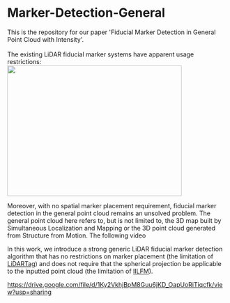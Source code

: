 # Marker-Detection-General
This is the repository for our paper 'Fiducial Marker Detection in General Point Cloud with Intensity'.<br>
<br>
The existing LiDAR fiducial marker systems have apparent usage restrictions: <br>
<img width="400" height="300" src="[https://user-images.githubusercontent.com/58899542/175343636-c84c2826-26ec-4504-93cb-eb4d79596945.png]"/> <br>




Moreover, with no spatial marker placement requirement, fiducial marker detection in the general point cloud remains an unsolved problem. The general point cloud here refers to, but is not limited to, the 3D map built by Simultaneous Localization and Mapping or the 3D point cloud generated from Structure from Motion. The following video 



In this work, we introduce a strong generic LiDAR fiducial
marker detection algorithm that has no restrictions on marker
placement (the limitation of [LiDARTag](https://github.com/UMich-BipedLab/LiDARTag)) and does not
require that the spherical projection be applicable to the
inputted point cloud (the limitation of [IILFM](https://github.com/York-SDCNLab/IILFM)).




https://drive.google.com/file/d/1Ky2VkhjBpM8Guu6jKD_OapUoRiTiqcfk/view?usp=sharing
